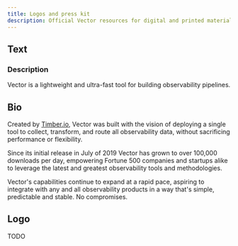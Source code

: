 ```yaml
---
title: Logos and press kit
description: Official Vector resources for digital and printed materials
---
```


## Text

### Description

Vector is a lightweight and ultra-fast tool for building observability pipelines.

## Bio

Created by [Timber.io][timber], Vector was built with the vision of deploying a single tool to collect, transform, and route all observability data, without sacrificing performance or flexibility.

Since its initial release in July of 2019 Vector has grown to over 100,000 downloads per day, empowering Fortune 500 companies and startups alike to leverage the latest and greatest observability tools and methodologies.

Vector's capabilities continue to expand at a rapid pace, aspiring to integrate with any and all observability products in a way that's simple, predictable and stable. No compromises.

## Logo

TODO

[timber]: https://timber.io
